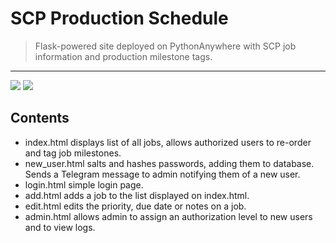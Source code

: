 # SCP Production Schedule

> Flask-powered site deployed on PythonAnywhere with SCP job information and production milestone tags.
<hr>

![](https://img.shields.io/badge/Code-Python-informational?style=flat&logo=python&logoColor=yellow&color=2bbc8a)
![](https://img.shields.io/badge/Tools-Flask-informational?style=flat&logo=flask&logoColor=black&color=2bbc8a)

## Contents
* index.html displays list of all jobs, allows authorized users to re-order and tag job milestones.
* new_user.html salts and hashes passwords, adding them to database. Sends a Telegram message to admin notifying them of a new user.
* login.html simple login page.
* add.html adds a job to the list displayed on index.html.
* edit.html edits the priority, due date or notes on a job.
* admin.html allows admin to assign an authorization level to new users and to view logs.

